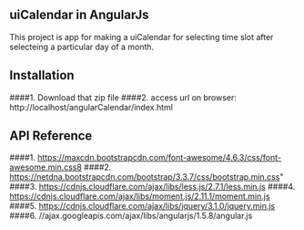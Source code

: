 ## uiCalendar in AngularJs
This project is app for making a uiCalendar for selecting time slot after selecteing a particular day of a month.

## Installation
####1. Download that zip file
####2. access url on browser:
        http://localhost/angularCalendar/index.html

## API Reference
####1. https://maxcdn.bootstrapcdn.com/font-awesome/4.6.3/css/font-awesome.min.css8
####2. https://netdna.bootstrapcdn.com/bootstrap/3.3.7/css/bootstrap.min.css" 
####3. https://cdnjs.cloudflare.com/ajax/libs/less.js/2.7.1/less.min.js
####4. https://cdnjs.cloudflare.com/ajax/libs/moment.js/2.11.1/moment.min.js
####5. https://cdnjs.cloudflare.com/ajax/libs/jquery/3.1.0/jquery.min.js
####6. //ajax.googleapis.com/ajax/libs/angularjs/1.5.8/angular.js

